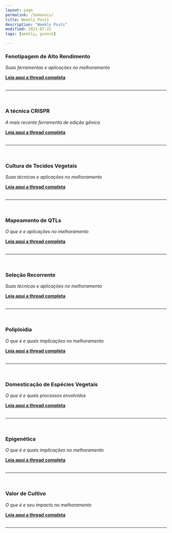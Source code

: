 ```yaml
---
layout: page
permalink: /Semanais/
title: Weekly Posts
description: "Weekly Posts"
modified: 2021-07-21
tags: [weekly, gvenck]

---
```



### Fenotipagem de Alto Rendimento
*Suas ferramentas e aplicações no melhoramento*

[**Leia aqui a thread completa**](https://threadreaderapp.com/thread/1399384916165541899.html)  
<br>

<center><hr></center>

<br>

### A técnica CRISPR
*A mais recente ferramenta de edição gênica*

[**Leia aqui a thread completa**](https://threadreaderapp.com/thread/1401916047121338375.html)  
<br>

<center><hr></center>

<br>

### Cultura de Tecidos Vegetais
*Suas técnicas e aplicações no melhoramento*

[**Leia aqui a thread completa**](https://threadreaderapp.com/thread/1404447707608014853.html)  
<br>

<center><hr></center>

<br>

### Mapeamento de QTLs
*O que é e aplicações no melhoramento*

[**Leia aqui a thread completa**](https://threadreaderapp.com/thread/1417908063101726725.html)  
<br>

<center><hr></center>

<br>

### Seleção Recorrente
*Suas técnicas e aplicações no melhoramento*

[**Leia aqui a thread completa**](https://threadreaderapp.com/thread/1409561390994575363.html)  
<br>

<center><hr></center>

<br>

### Poliploidia
*O que é e quais implicações no melhoramento*

[**Leia aqui a thread completa**](https://threadreaderapp.com/thread/1412139297222926338.html)  
<br>

<center><hr></center>

<br>

### Domesticação de Espécies Vegetais
*O que é e quais processos envolvidos*

[**Leia aqui a thread completa**](https://threadreaderapp.com/thread/1414641348892823558.html)  
<br>

<center><hr></center>

<br>

### Epigenética
*O que é e quais implicações no melhoramento*

[**Leia aqui a thread completa**](https://threadreaderapp.com/thread/1417535964377931776.html)  
<br>

<center><hr></center>

<br>

### Valor de Cultivo
*O que é e seu impacto no melhoramento*

[**Leia aqui a thread completa**](https://threadreaderapp.com/thread/1420144366635692033.html)  
<br>

<center><hr></center>

<br>
